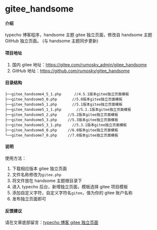 # gitee_handsome

#### 介绍

typecho 博客程序，handsome 主题 gitee 独立页面，修改自 handsome 主题 GitHub 独立页面。
(与 handsome 主题同步更新)

#### 项目地址

1. 国内 gitee 地址：https://gitee.com/rumosky_admin/gitee_handsome
2. GitHub 地址：https://github.com/rumosky/gitee_handsome

#### 目录结构

```text
├──gitee_handsome4_5_1.php      //4.5.1版本gitee独立页面模板
├──gitee_handsome5_0.php       //5.0版本gitee独立页面模板
├──gitee_handsome5_1.php       //5.1版本gitee独立页面模板
├──gitee_handsome5_1_1.php       //5.1.1版本gitee独立页面模板
├──gitee_handsome5_2.php     //5.2版本gitee独立页面模板
├──gitee_handsome5_3.php     //5.3版本gitee独立页面模板
├──gitee_handsome5_3_1.php     //5.3.1版本gitee独立页面模板
├──gitee_handsome6_0.php     //6.0版本gitee独立页面模板
└──gitee_handsome7_0.php     //7.0版本gitee独立页面模板
```

#### 说明

使用方法：

1. 下载相应版本 gitee 独立页面
2. 文件名称修改为`gitee.php`
3. 将文件放在 handsome 主题根目录下
4. 进入 typecho 后台，新增独立页面，模板选择 gitee 项目模板
5. 添加自定义字符，自定义字符名`gitee`，值为你的 gitee 账户名称
6. 发布独立页面即可

#### 反馈建议

请在文章底部留言：[typecho 博客 gitee 独立页面](https://www.rumosky.com/archives/97.html)
